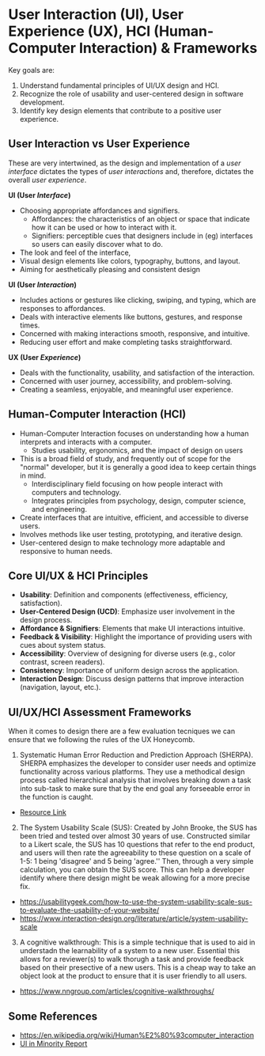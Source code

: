 # User Interaction (UI), User Experience (UX), HCI (Human-Computer Interaction) & Frameworks
Key goals are:
1. Understand fundamental principles of UI/UX design and HCI.
2. Recognize the role of usability and user-centered design in software development.
3. Identify key design elements that contribute to a positive user experience.

## User Interaction vs User Experience
These are very intertwined, as the design and implementation of a _user interface_ dictates the types of _user interactions_ and, therefore, dictates the overall _user experience_. 

**UI (User _Interface_)**  
- Choosing appropriate affordances and signifiers.
  - Affordances: the characteristics of an object or space that indicate how it can be used or how to interact with it.
  - Signifiers: perceptible cues that designers include in (eg) interfaces so users can easily discover what to do.
- The look and feel of the interface, 
- Visual design elements like colors, typography, buttons, and layout.
- Aiming for aesthetically pleasing and consistent design

**UI (User _Interaction_)**
- Includes actions or gestures like clicking, swiping, and typing, which are responses to affordances.
- Deals with interactive elements like buttons, gestures, and response times.
- Concerned with making interactions smooth, responsive, and intuitive.
- Reducing user effort and make completing tasks straightforward.

**UX (User _Experience_)**  
- Deals with the functionality, usability, and satisfaction of the interaction.
- Concerned with user journey, accessibility, and problem-solving.
- Creating a seamless, enjoyable, and meaningful user experience.

## Human-Computer Interaction (HCI)
- Human-Computer Interaction focuses on understanding how a human interprets and interacts with a computer.
  - Studies usability, ergonomics, and the impact of design on users
- This is a broad field of study, and frequently out of scope for the "normal" developer, but it is generally a good idea to keep certain things in mind.
  - Interdisciplinary field focusing on how people interact with computers and technology.
  - Integrates principles from psychology, design, computer science, and engineering.
- Create interfaces that are intuitive, efficient, and accessible to diverse users.
- Involves methods like user testing, prototyping, and iterative design.
- User-centered design to make technology more adaptable and responsive to human needs.

## Core UI/UX & HCI Principles
- **Usability**: Definition and components (effectiveness, efficiency, satisfaction).
- **User-Centered Design (UCD)**: Emphasize user involvement in the design process.
- **Affordance & Signifiers**: Elements that make UI interactions intuitive.
- **Feedback & Visibility**: Highlight the importance of providing users with cues about system status.
- **Accessibility**: Overview of designing for diverse users (e.g., color contrast, screen readers).
- **Consistency**: Importance of uniform design across the application.
- **Interaction Design**: Discuss design patterns that improve interaction (navigation, layout, etc.).

## UI/UX/HCI Assessment Frameworks
When it comes to design there are a few evaluation tecniques we can ensure that we following the rules of the UX Honeycomb.
1. Systematic Human Error Reduction and Prediction Approach (SHERPA). SHERPA emphasizes the developer to consider user needs and optimize functionality across various platforms. They use a methodical design process called hierarchical analysis that involves breaking down a task into sub-task to make sure that by the end goal any forseeable error in the function is caught.
  - [Resource Link](https://core.ac.uk/download/pdf/334415.pdf)
2. The System Usability Scale (SUS): Created by John Brooke, the SUS has been tried and tested over almost 30 years of use. Constructed similar to a Likert scale, the SUS has 10 questions that refer to the end product, and users will then rate the agreeability to these question on a scale of 1-5: 1 being 'disagree' and 5 being 'agree.'' Then, through a very simple calculation, you can obtain the SUS score. This can help a developer identify where there design might be weak allowing for a more precise fix.
  - https://usabilitygeek.com/how-to-use-the-system-usability-scale-sus-to-evaluate-the-usability-of-your-website/
  - https://www.interaction-design.org/literature/article/system-usability-scale
3. A cognitive walkthrough: This is a simple technique that is used to aid in understadn the learnability of a system to a new user. Essential this allows for a reviewer(s) to walk thorugh a task and provide feedback based on their presective of a new users. This is a cheap way to take an object look at the product to ensure that it is user friendly to all users.
  - https://www.nngroup.com/articles/cognitive-walkthroughs/

## Some References
* https://en.wikipedia.org/wiki/Human%E2%80%93computer_interaction
* [UI in Minority Report](https://www.theawl.com/2013/02/how-minority-report-trapped-us-in-a-world-of-bad-interfaces/)
